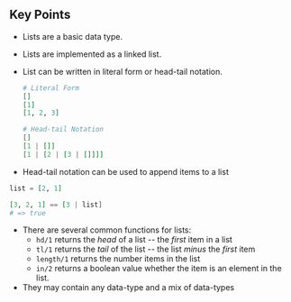 ## Key Points

- Lists are a basic data type.
- Lists are implemented as a linked list.
- List can be written in literal form or head-tail notation.

  ```elixir
  # Literal Form
  []
  [1]
  [1, 2, 3]

  # Head-tail Notation
  []
  [1 | []]
  [1 | [2 | [3 | []]]]
  ```

- Head-tail notation can be used to append items to a list

```elixir
list = [2, 1]

[3, 2, 1] == [3 | list]
# => true
```

- There are several common functions for lists:
  - `hd/1` returns the _head_ of a list -- the _first_ item in a list
  - `tl/1` returns the _tail_ of the list -- the list _minus_ the _first_ item
  - `length/1` returns the number items in the list
  - `in/2` returns a boolean value whether the item is an element in the list.
- They may contain any data-type and a mix of data-types
